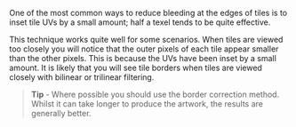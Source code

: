 One of the most common ways to reduce bleeding at the edges of tiles is to inset tile UVs
by a small amount; half a texel tends to be quite effective.

This technique works quite well for some scenarios. When tiles are viewed too closely you
will notice that the outer pixels of each tile appear smaller than the other pixels. This
is because the UVs have been inset by a small amount. It is likely that you will see tile
borders when tiles are viewed closely with bilinear or trilinear filtering.

>
> **Tip** - Where possible you should use the border correction method. Whilst it can take
> longer to produce the artwork, the results are generally better.
>
